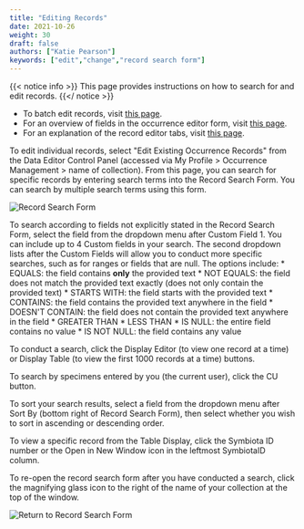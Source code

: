 ```yaml
---
title: "Editing Records"
date: 2021-10-26
weight: 30
draft: false
authors: ["Katie Pearson"]
keywords: ["edit","change","record search form"]
---
```


{{< notice info >}}
  This page provides instructions on how to search for and edit records.
{{</ notice >}}

* To batch edit records, visit [this page](https://biokic.github.io/symbiota-docs/editor/edit/batch/).
* For an overview of fields in the occurrence editor form, visit [this page](https://biokic.github.io/symbiota-docs/editor/edit/fields).
* For an explanation of the record editor tabs, visit [this page](https://biokic.github.io/symbiota-docs/editor/edit/tabs/).

To edit individual records, select "Edit Existing Occurrence Records" from the Data Editor Control Panel (accessed via My Profile > Occurrence Management > name of collection). From this page, you can search for specific records by entering search terms into the Record Search Form. You can search by multiple search terms using this form.

![Record Search Form](/symbiota-docs/images/recordsearchform.PNG)

To search according to fields not explicitly stated in the Record Search Form, select the field from the dropdown menu after Custom Field 1. You can include up to 4 Custom fields in your search. The second dropdown lists after the Custom Fields will allow you to conduct more specific searches, such as for ranges or fields that are null. The options include:
    * EQUALS: the field contains **only** the provided text
    * NOT EQUALS: the field does not match the provided text exactly (does not only contain the provided text)
    * STARTS WITH: the field starts with the provided text
    * CONTAINS: the field contains the provided text anywhere in the field
    * DOESN'T CONTAIN: the field does not contain the provided text anywhere in the field
    * GREATER THAN
    * LESS THAN
    * IS NULL: the entire field contains no value
    * IS NOT NULL: the field contains any value

To conduct a search, click the Display Editor (to view one record at a time) or Display Table (to view the first 1000 records at a time) buttons.

To search by specimens entered by you (the current user), click the CU button.

To sort your search results, select a field from the dropdown menu after Sort By (bottom right of Record Search Form), then select whether you wish to sort in ascending or descending order.

To view a specific record from the Table Display, click the Symbiota ID number or the Open in New Window icon in the leftmost SymbiotaID column.

To re-open the record search form after you have conducted a search, click the magnifying glass icon to the right of the name of your collection at the top of the window.

![Return to Record Search Form](/symbiota-docs/images/returntorecordsearchform.PNG)
